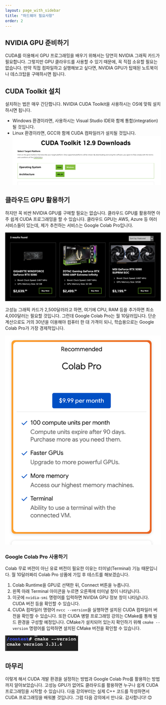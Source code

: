 ```yaml
---
layout: page_with_sidebar
title: "하드웨어 필요사항"
order: 2
---
```


## NVIDIA GPU 준비하기

CUDA를 이용해서 GPU 프로그래밍을 배우기 위해서는 당연히 NVIDIA 그래픽 카드가 필요합니다.
그렇지만 GPU 클라우드를 사용할 수 있기 때문에, 꼭 직접 소유할 필요는 없습니다.
만약 직접 컴파일하고 실행해보고 싶다면, NVIDIA GPU가 탑재된 노트북이나 데스크탑을 구매하시면 됩니다.

## CUDA Toolkit 설치

설치하는 법은 매우 간단합니다.
NVIDIA CUDA Toolkit을 사용하시는 OS에 맞춰 설치하시면 됩니다.

- Windows 환경이라면, 사용하시는 Visual Studio IDE와 함께 통합(integration)될 것입니다.
- Linux 환경이라면, GCC와 함께 CUDA 컴파일러가 설치될 것입니다.
![cuda toolkit12.9](/assets/images/하드웨어-필요사항/cuda-toolkit12.9.png)



## 클라우드 GPU 활용하기

하지만 꼭 비싼 NVIDIA GPU를 구매할 필요는 없습니다.
클라우드 GPU를 활용하면 아주 쉽게 CUDA 프로그래밍을 할 수 있습니다.
클라우드 GPU는 AWS, Azure 등 여러 서비스들이 있는데, 제가 추천하는 서비스는 Google Colab Pro입니다.

![gpu_price](/assets/images/하드웨어-필요사항/gpu_price.png)


고성능 그래픽 카드가 2,500달러라고 하면, 여기에 CPU, RAM 등을 추가하면 최소 4,000달러는 필요할 것입니다.
그런데 Google Colab Pro는 월 10달러입니다. 단순 계산으로도 거의 30년을 이용해야 컴퓨터 한 대 가격이 되니, 학습용으로는 Google Colab Pro가 가장 경제적입니다.

![colab price](/assets/images/하드웨어-필요사항/colab-price.png)


### Google Colab Pro 사용하기

Colab 무료 버전이 아닌 유료 버전이 필요한 이유는 터미널(Terminal) 기능 때문입니다.
월 10달러짜리 Colab Pro 상품에 가입 후 테스트를 해보겠습니다.

1. Colab Runtime을 GPU로 선택한 뒤, Connect 버튼을 누릅니다.
1. 왼쪽 아래 Terminal 아이콘을 누르면 오른쪽에 터미널 창이 나타납니다.
1. 이곳에 `nvidia-smi` 명령어를 입력하면 NVIDIA GPU 정보 창이 나타납니다. CUDA 버전 등을 확인할 수 있습니다.
1. CUDA 컴파일러 명령어 `nvcc --version`을 실행하면 설치된 CUDA 컴파일러 버전을 확인할 수 있습니다.
또한 CUDA 병렬 프로그래밍 강의는 CMake를 통해 빌드 환경을 구성할 예정입니다.
CMake가 설치되어 있는지 확인하기 위해 `cmake --version` 명령어를 입력하면 설치된 CMake 버전을 확인할 수 있습니다.

![cmake](/assets/images/하드웨어-필요사항/cmake.png)


## 마무리

이렇게 해서 CUDA 개발 환경을 설정하는 방법과 Google Colab Pro를 활용하는 방법까지 알아보았습니다. 고성능 GPU가 없어도 클라우드를 활용하면 누구나 쉽게 CUDA 프로그래밍을 시작할 수 있습니다.
다음 강의부터는 실제 C++ 코드를 작성하면서 CUDA 프로그래밍을 배워볼 것입니다. 그럼 다음 강의에서 만나요. 감사합니다! 😊